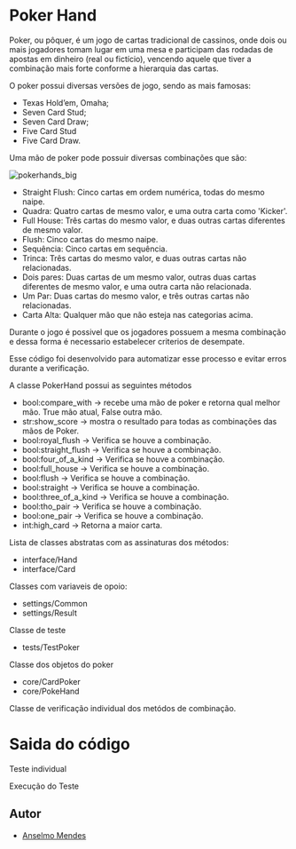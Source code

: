 # Poker Hand

Poker, ou pôquer, é um jogo de cartas tradicional de cassinos, onde dois ou mais jogadores tomam lugar em uma mesa e participam das rodadas de apostas em dinheiro (real ou fictício), vencendo aquele que tiver a combinação mais forte conforme a hierarquia das cartas.

O poker possui diversas versões de jogo, sendo as mais famosas:

* Texas Hold’em, Omaha;
* Seven Card Stud;
* Seven Card Draw;
* Five Card Stud
* Five Card Draw.

Uma mão de poker pode possuir diversas combinações que são:

![pokerhands_big](https://www.pokerharder.com/img/p/3/pokerhands_big.jpg) 

* Straight Flush: Cinco cartas em ordem numérica, todas do mesmo naipe.
* Quadra: Quatro cartas de mesmo valor, e uma outra carta como 'Kicker'.
* Full House: Três cartas do mesmo valor, e duas outras cartas diferentes de mesmo valor.
* Flush: Cinco cartas do mesmo naipe.
* Sequência: Cinco cartas em sequência.
* Trinca: Três cartas do mesmo valor, e duas outras cartas não relacionadas.
* Dois pares: Duas cartas de um mesmo valor, outras duas cartas diferentes de mesmo valor, e uma outra carta não relacionada.
* Um Par: Duas cartas do mesmo valor, e três outras cartas não relacionadas.
* Carta Alta: Qualquer mão que não esteja nas categorias acima.

Durante o jogo é possivel que os jogadores possuem a mesma combinação e dessa forma é necessario estabelecer criterios de desempate.

Esse código foi desenvolvido para automatizar esse processo e evitar erros durante a verificação.

A classe PokerHand possui as seguintes métodos

* bool:compare_with -> recebe uma mão de poker e retorna qual melhor mão. True mão atual, False outra mão.
* str:show_score -> mostra o resultado para todas as combinações das mãos de Poker.
* bool:royal_flush -> Verifica se houve a combinação.
* bool:straight_flush  -> Verifica se houve a combinação.
* bool:four_of_a_kind  -> Verifica se houve a combinação.
* bool:full_house  -> Verifica se houve a combinação.
* bool:flush  -> Verifica se houve a combinação.
* bool:straight  -> Verifica se houve a combinação.
* bool:three_of_a_kind  -> Verifica se houve a combinação.
* bool:tho_pair  -> Verifica se houve a combinação.
* bool:one_pair  -> Verifica se houve a combinação.
* int:high_card  -> Retorna a maior carta.


Lista de classes abstratas com as assinaturas dos métodos:

* interface/Hand
* interface/Card

Classes com variaveis de opoio:

* settings/Common
* settings/Result

Classe de teste

* tests/TestPoker

Classe dos objetos do poker

* core/CardPoker
* core/PokeHand

Classe de verificação individual dos metódos de combinação.

# Saida do código

Teste individual


Execução do Teste


## Autor

- [Anselmo Mendes](https://github.com/anselmomendes)
